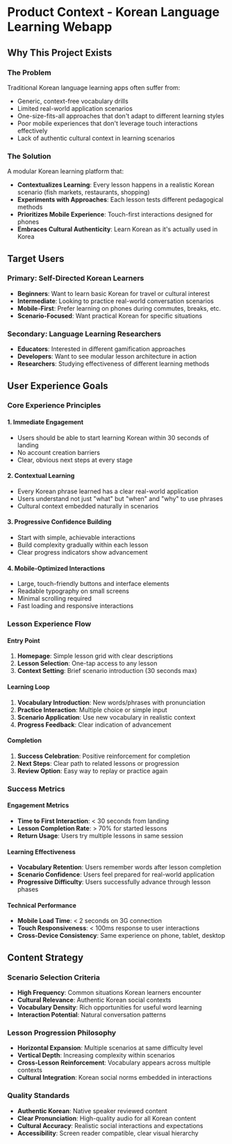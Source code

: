 # Product Context - Korean Language Learning Webapp

## Why This Project Exists

### The Problem
Traditional Korean language learning apps often suffer from:
- Generic, context-free vocabulary drills
- Limited real-world application scenarios
- One-size-fits-all approaches that don't adapt to different learning styles
- Poor mobile experiences that don't leverage touch interactions effectively
- Lack of authentic cultural context in learning scenarios

### The Solution
A modular Korean learning platform that:
- **Contextualizes Learning**: Every lesson happens in a realistic Korean scenario (fish markets, restaurants, shopping)
- **Experiments with Approaches**: Each lesson tests different pedagogical methods
- **Prioritizes Mobile Experience**: Touch-first interactions designed for phones
- **Embraces Cultural Authenticity**: Learn Korean as it's actually used in Korea

## Target Users

### Primary: Self-Directed Korean Learners
- **Beginners**: Want to learn basic Korean for travel or cultural interest
- **Intermediate**: Looking to practice real-world conversation scenarios
- **Mobile-First**: Prefer learning on phones during commutes, breaks, etc.
- **Scenario-Focused**: Want practical Korean for specific situations

### Secondary: Language Learning Researchers
- **Educators**: Interested in different gamification approaches
- **Developers**: Want to see modular lesson architecture in action
- **Researchers**: Studying effectiveness of different learning methods

## User Experience Goals

### Core Experience Principles

#### 1. Immediate Engagement
- Users should be able to start learning Korean within 30 seconds of landing
- No account creation barriers
- Clear, obvious next steps at every stage

#### 2. Contextual Learning
- Every Korean phrase learned has a clear real-world application
- Users understand not just "what" but "when" and "why" to use phrases
- Cultural context embedded naturally in scenarios

#### 3. Progressive Confidence Building
- Start with simple, achievable interactions
- Build complexity gradually within each lesson
- Clear progress indicators show advancement

#### 4. Mobile-Optimized Interactions
- Large, touch-friendly buttons and interface elements
- Readable typography on small screens
- Minimal scrolling required
- Fast loading and responsive interactions

### Lesson Experience Flow

#### Entry Point
1. **Homepage**: Simple lesson grid with clear descriptions
2. **Lesson Selection**: One-tap access to any lesson
3. **Context Setting**: Brief scenario introduction (30 seconds max)

#### Learning Loop
1. **Vocabulary Introduction**: New words/phrases with pronunciation
2. **Practice Interaction**: Multiple choice or simple input
3. **Scenario Application**: Use new vocabulary in realistic context
4. **Progress Feedback**: Clear indication of advancement

#### Completion
1. **Success Celebration**: Positive reinforcement for completion
2. **Next Steps**: Clear path to related lessons or progression
3. **Review Option**: Easy way to replay or practice again

### Success Metrics

#### Engagement Metrics
- **Time to First Interaction**: < 30 seconds from landing
- **Lesson Completion Rate**: > 70% for started lessons
- **Return Usage**: Users try multiple lessons in same session

#### Learning Effectiveness
- **Vocabulary Retention**: Users remember words after lesson completion
- **Scenario Confidence**: Users feel prepared for real-world application
- **Progressive Difficulty**: Users successfully advance through lesson phases

#### Technical Performance
- **Mobile Load Time**: < 2 seconds on 3G connection
- **Touch Responsiveness**: < 100ms response to user interactions
- **Cross-Device Consistency**: Same experience on phone, tablet, desktop

## Content Strategy

### Scenario Selection Criteria
- **High Frequency**: Common situations Korean learners encounter
- **Cultural Relevance**: Authentic Korean social contexts
- **Vocabulary Density**: Rich opportunities for useful word learning
- **Interaction Potential**: Natural conversation patterns

### Lesson Progression Philosophy
- **Horizontal Expansion**: Multiple scenarios at same difficulty level
- **Vertical Depth**: Increasing complexity within scenarios
- **Cross-Lesson Reinforcement**: Vocabulary appears across multiple contexts
- **Cultural Integration**: Korean social norms embedded in interactions

### Quality Standards
- **Authentic Korean**: Native speaker reviewed content
- **Clear Pronunciation**: High-quality audio for all Korean content
- **Cultural Accuracy**: Realistic social interactions and expectations
- **Accessibility**: Screen reader compatible, clear visual hierarchy
